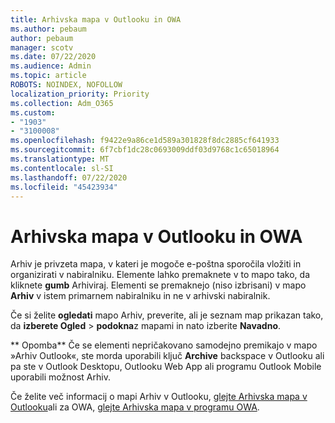 ```yaml
---
title: Arhivska mapa v Outlooku in OWA
ms.author: pebaum
author: pebaum
manager: scotv
ms.date: 07/22/2020
ms.audience: Admin
ms.topic: article
ROBOTS: NOINDEX, NOFOLLOW
localization_priority: Priority
ms.collection: Adm_O365
ms.custom:
- "1903"
- "3100008"
ms.openlocfilehash: f9422e9a86ce1d589a301828f8dc2885cf641933
ms.sourcegitcommit: 6f7cbf1dc28c0693009ddf03d9768c1c65018964
ms.translationtype: MT
ms.contentlocale: sl-SI
ms.lasthandoff: 07/22/2020
ms.locfileid: "45423934"
---
```

# <a name="archive-folder-in-outlook-and-owa"></a>Arhivska mapa v Outlooku in OWA

Arhiv je privzeta mapa, v kateri je mogoče e-poštna sporočila vložiti in organizirati v nabiralniku. Elemente lahko premaknete v to mapo tako, da kliknete **gumb** Arhiviraj. Elementi se premaknejo (niso izbrisani) v mapo **Arhiv** v istem primarnem nabiralniku in ne v arhivski nabiralnik.

Če si želite **ogledati** mapo Arhiv, preverite, ali je seznam map prikazan tako, da **izberete Ogled**  >  **podokna**z mapami in nato izberite **Navadno**.

** Opomba** Če se elementi nepričakovano samodejno premikajo v mapo »Arhiv Outlook«, ste morda uporabili ključ **Archive** backspace v Outlooku ali pa ste v Outlook Desktopu, Outlooku Web App ali programu Outlook Mobile uporabili možnost Arhiv.

Če želite več informacij o mapi Arhiv v Outlooku, [glejte Arhivska mapa v Outlooku](https://support.office.com/article/archive-in-outlook-for-windows-25f75777-3cdc-4c77-9783-5929c7b47028)ali za OWA, [glejte Arhivska mapa v programu OWA](https://support.office.com/article/organize-your-inbox-with-archive-sweep-and-other-tools-in-outlook-on-the-web-49b26f63-6399-4b4a-a580-14b9b1efe96d?ui=en-US&rs=en-US&ad=US).